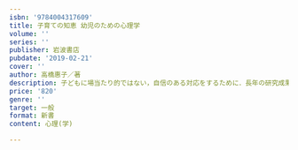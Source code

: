 ```yaml
---
isbn: '9784004317609'
title: 子育ての知恵 幼児のための心理学
volume: ''
series: ''
publisher: 岩波書店
pubdate: '2019-02-21'
cover: ''
author: 高橋惠子／著
description: 子どもに場当たり的ではない，自信のある対応をするために．長年の研究成果から見えて来た確かな知識とは．
price: '820'
genre: ''
target: 一般
format: 新書
content: 心理(学)

---
```

